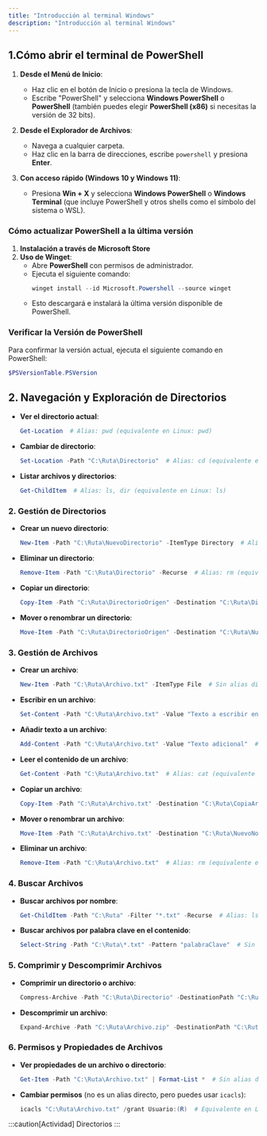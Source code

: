 ```yaml
---
title: "Introducción al terminal Windows"
description: "Introducción al terminal Windows"
---
```

## 1.Cómo abrir el terminal de PowerShell

1. **Desde el Menú de Inicio**:
   - Haz clic en el botón de Inicio o presiona la tecla de Windows.
   - Escribe "PowerShell" y selecciona **Windows PowerShell** o **PowerShell** (también puedes elegir **PowerShell (x86)** si necesitas la versión de 32 bits).

2. **Desde el Explorador de Archivos**:
   - Navega a cualquier carpeta.
   - Haz clic en la barra de direcciones, escribe `powershell` y presiona **Enter**.

3. **Con acceso rápido (Windows 10 y Windows 11)**:
   - Presiona **Win + X** y selecciona **Windows PowerShell** o **Windows Terminal** (que incluye PowerShell y otros shells como el símbolo del sistema o WSL).

### Cómo actualizar PowerShell a la última versión

1. **Instalación a través de Microsoft Store**
2. **Uso de Winget**:
   - Abre **PowerShell** con permisos de administrador.
   - Ejecuta el siguiente comando:
     ```powershell frame="none"
     winget install --id Microsoft.Powershell --source winget
     ```
   - Esto descargará e instalará la última versión disponible de PowerShell.

### Verificar la Versión de PowerShell

Para confirmar la versión actual, ejecuta el siguiente comando en PowerShell:
```powershell frame="none"
$PSVersionTable.PSVersion
```

## 2. **Navegación y Exploración de Directorios**

- **Ver el directorio actual**:  
  ```powershell frame="none"
  Get-Location  # Alias: pwd (equivalente en Linux: pwd)
  ```

- **Cambiar de directorio**:  
  ```powershell frame="none"
  Set-Location -Path "C:\Ruta\Directorio"  # Alias: cd (equivalente en Linux: cd)
  ```

- **Listar archivos y directorios**:  
  ```powershell frame="none"
  Get-ChildItem  # Alias: ls, dir (equivalente en Linux: ls)
  ```

### 2. **Gestión de Directorios**

- **Crear un nuevo directorio**:  
  ```powershell frame="none"
  New-Item -Path "C:\Ruta\NuevoDirectorio" -ItemType Directory  # Alias: mkdir (equivalente en Linux: mkdir)
  ```

- **Eliminar un directorio**:  
  ```powershell frame="none"
  Remove-Item -Path "C:\Ruta\Directorio" -Recurse  # Alias: rm (equivalente en Linux: rm -r)
  ```

- **Copiar un directorio**:  
  ```powershell frame="none"
  Copy-Item -Path "C:\Ruta\DirectorioOrigen" -Destination "C:\Ruta\DirectorioDestino" -Recurse  # Alias: cp (equivalente en Linux: cp -r)
  ```

- **Mover o renombrar un directorio**:  
  ```powershell frame="none"
  Move-Item -Path "C:\Ruta\DirectorioOrigen" -Destination "C:\Ruta\NuevoNombre"  # Alias: mv (equivalente en Linux: mv)
  ```

### 3. **Gestión de Archivos**

- **Crear un archivo**:  
  ```powershell frame="none"
  New-Item -Path "C:\Ruta\Archivo.txt" -ItemType File  # Sin alias directo, equivalente en Linux: touch
  ```

- **Escribir en un archivo**:  
  ```powershell frame="none"
  Set-Content -Path "C:\Ruta\Archivo.txt" -Value "Texto a escribir en el archivo"  # Sin alias directo, equivalente en Linux: echo "Texto" > archivo.txt
  ```

- **Añadir texto a un archivo**:  
  ```powershell frame="none"
  Add-Content -Path "C:\Ruta\Archivo.txt" -Value "Texto adicional"  # Sin alias directo, equivalente en Linux: echo "Texto" >> archivo.txt
  ```

- **Leer el contenido de un archivo**:  
  ```powershell frame="none"
  Get-Content -Path "C:\Ruta\Archivo.txt"  # Alias: cat (equivalente en Linux: cat)
  ```

- **Copiar un archivo**:  
  ```powershell frame="none"
  Copy-Item -Path "C:\Ruta\Archivo.txt" -Destination "C:\Ruta\CopiaArchivo.txt"  # Alias: cp (equivalente en Linux: cp)
  ```

- **Mover o renombrar un archivo**:  
  ```powershell frame="none"
  Move-Item -Path "C:\Ruta\Archivo.txt" -Destination "C:\Ruta\NuevoNombre.txt"  # Alias: mv (equivalente en Linux: mv)
  ```

- **Eliminar un archivo**:  
  ```powershell frame="none"
  Remove-Item -Path "C:\Ruta\Archivo.txt"  # Alias: rm (equivalente en Linux: rm)
  ```

### 4. **Buscar Archivos**

- **Buscar archivos por nombre**:  
  ```powershell frame="none"
  Get-ChildItem -Path "C:\Ruta" -Filter "*.txt" -Recurse  # Alias: ls -r *.txt (equivalente en Linux: find o ls -R *.txt)
  ```

- **Buscar archivos por palabra clave en el contenido**:  
  ```powershell frame="none"
  Select-String -Path "C:\Ruta\*.txt" -Pattern "palabraClave"  # Sin alias directo, equivalente en Linux: grep "palabraClave" *.txt
  ```

### 5. **Comprimir y Descomprimir Archivos**

- **Comprimir un directorio o archivo**:  
  ```powershell frame="none"
  Compress-Archive -Path "C:\Ruta\Directorio" -DestinationPath "C:\Ruta\Archivo.zip"  # Sin alias directo, equivalente en Linux: zip
  ```

- **Descomprimir un archivo**:  
  ```powershell frame="none"
  Expand-Archive -Path "C:\Ruta\Archivo.zip" -DestinationPath "C:\Ruta\Directorio"  # Sin alias directo, equivalente en Linux: unzip
  ```

### 6. **Permisos y Propiedades de Archivos**

- **Ver propiedades de un archivo o directorio**:  
  ```powershell frame="none"
  Get-Item -Path "C:\Ruta\Archivo.txt" | Format-List *  # Sin alias directo, equivalente en Linux: ls -l o stat
  ```

- **Cambiar permisos** (no es un alias directo, pero puedes usar `icacls`):  
  ```powershell frame="none"
  icacls "C:\Ruta\Archivo.txt" /grant Usuario:(R)  # Equivalente en Linux: chmod
  ```

:::caution[Actividad]
Directorios
:::